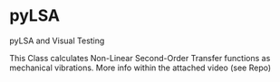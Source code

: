 # pyLSA
pyLSA and Visual Testing

This Class calculates Non-Linear Second-Order Transfer functions as mechanical vibrations. More info within the attached video (see Repo)
